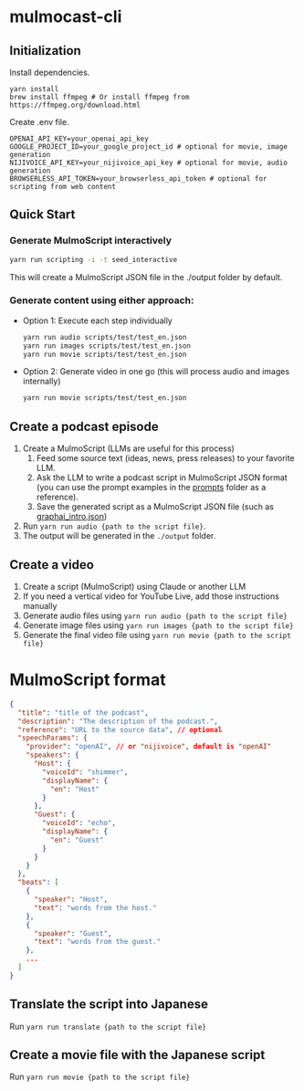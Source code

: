 # mulmocast-cli

## Initialization

Install dependencies.

```
yarn install
brew install ffmpeg # Or install ffmpeg from https://ffmpeg.org/download.html
```

Create .env file.

```
OPENAI_API_KEY=your_openai_api_key
GOOGLE_PROJECT_ID=your_google_project_id # optional for movie, image generation
NIJIVOICE_API_KEY=your_nijivoice_api_key # optional for movie, audio generation
BROWSERLESS_API_TOKEN=your_browserless_api_token # optional for scripting from web content
```

## Quick Start
### Generate MulmoScript interactively
```bash
yarn run scripting -i -t seed_interactive
```

This will create a MulmoScript JSON file in the ⁠./output folder by default.

### Generate content using either approach:
- Option 1: Execute each step individually
  ```bash
  yarn run audio scripts/test/test_en.json
  yarn run images scripts/test/test_en.json
  yarn run movie scripts/test/test_en.json
  ```

- Option 2: Generate video in one go (this will process audio and images internally)

  ```bash
  yarn run movie scripts/test/test_en.json
  ```
 

## Create a podcast episode
1. Create a MulmoScript (LLMs are useful for this process)
   1. Feed some source text (ideas, news, press releases) to your favorite LLM.
   2. Ask the LLM to write a podcast script in MulmoScript JSON format (you can use the prompt examples in the [prompts](./prompts) folder as a reference).
   3. Save the generated script as a MulmoScript JSON file (such as [graphai_intro.json](./scripts/samples/graphai_intro.json))
2. Run ```yarn run audio {path to the script file}```.
3. The output will be generated in the `./output` folder.

## Create a video

1. Create a script (MulmoScript) using Claude or another LLM
2. If you need a vertical video for YouTube Live, add those instructions manually
3. Generate audio files using `yarn run audio {path to the script file}`
4. Generate image files using `yarn run images {path to the script file}`
5. Generate the final video file using `yarn run movie {path to the script file}`

# MulmoScript format

```JSON
{
  "title": "title of the podcast",
  "description": "The description of the podcast.",
  "reference": "URL to the source data", // optional
  "speechParams": {
    "provider": "openAI", // or "nijivoice", default is "openAI"
    "speakers": {
      "Host": {
        "voiceId": "shimmer",
        "displayName": {
          "en": "Host"
        }
      },
      "Guest": {
        "voiceId": "echo",
        "displayName": {
          "en": "Guest"
        }
      }
    }
  },
  "beats": [
    {
      "speaker": "Host",
      "text": "words from the host."
    },
    {
      "speaker": "Guest",
      "text": "words from the guest."
    },
    ...
  ]
}
```

## Translate the script into Japanese

Run ```yarn run translate {path to the script file}```

## Create a movie file with the Japanese script

Run ```yarn run movie {path to the script file}``` 